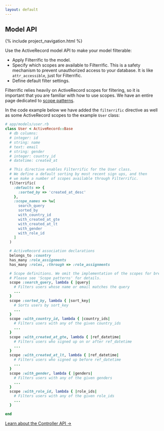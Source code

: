 ```yaml
---
layout: default
---
```


<div class="page-header">
  <h2>Model API</h2>
</div>

{% include project_navigation.html %}

Use the ActiveRecord model API to make your model filterable:

* Apply Filterrific to the model.
* Specify which scopes are available to Filterrific. This is a safety mechanism
  to prevent unauthorized access to your database. It is like `attr_accessible`,
  just for Filterrific.
* Define default filter settings.


Filterrific relies heavily on ActiveRecord scopes for filtering, so it is
important that you are familiar with how to use scopes. We have an entire page
dedicated to [scope patterns](/pages/active_record_scope_patterns.html).

In the code example below we have added the `filterrific` directive as well
as some ActiveRecord scopes to the example `User` class:


```ruby
# app/models/user.rb
class User < ActiveRecord::Base
  # db columns:
  # integer: id
  # string: name
  # text: email
  # string: gender
  # integer: country_id
  # datetime: created_at

  # This directive enables Filterrific for the User class.
  # We define a default sorting by most recent sign ups, and then
  # we make a number of scopes available through Filterrific.
  filterrific(
    :defaults => {
      :sorted_by => 'created_at_desc'
    },
    :scope_names => %w[
      search_query
      sorted_by
      with_country_id
      with_created_at_gte
      with_created_at_lt
      with_gender
      with_role_id
    ]
  )

  # ActiveRecord association declarations
  belongs_to :country
  has_many :role_assignments
  has_many :roles, :through => :role_assignments

  # Scope definitions. We omit the implementation of the scopes for brevity.
  # Please see 'Scope patterns' for details.
  scope :search_query, lambda { |query|
    # Filters users whose name or email matches the query
    ...
  }
  scope :sorted_by, lambda { |sort_key|
    # Sorts users by sort_key
    ...
  }
  scope :with_country_id, lambda { |country_ids|
    # Filters users with any of the given country_ids
    ...
  }
  scope :with_created_at_gte, lambda { |ref_datetime|
    # Filters users who signed up on or after ref_datetime
    ...
  }
  scope :with_created_at_lt, lambda { |ref_datetime|
    # Filters users who signed up before ref_datetime
    ...
  }
  scope :with_gender, lambda { |genders|
    # Filters users with any of the given genders
    ...
  }
  scope :with_role_id, lambda { |role_ids|
    # Filters users with any of the given role_ids
    ...
  }

end
```

<div class="pull-right">
  <a href="/pages/action_controller_api.html" class='btn btn-success'>Learn about the Controller API &rarr;</a>
</div>
